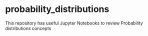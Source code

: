 # probability_distributions
This repository has useful Jupyter Notebooks to review Probability distributions concepts

